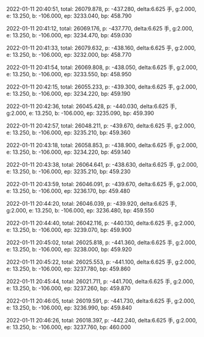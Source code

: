 2022-01-11 20:40:51, total: 26079.878, p: -437.280, delta:6.625 手, g:2.000, e: 13.250, b: -106.000, ep: 3233.040, bp: 458.790

2022-01-11 20:41:12, total: 26069.176, p: -437.770, delta:6.625 手, g:2.000, e: 13.250, b: -106.000, ep: 3234.470, bp: 459.030

2022-01-11 20:41:33, total: 26079.632, p: -438.160, delta:6.625 手, g:2.000, e: 13.250, b: -106.000, ep: 3232.000, bp: 458.770

2022-01-11 20:41:54, total: 26069.808, p: -438.050, delta:6.625 手, g:2.000, e: 13.250, b: -106.000, ep: 3233.550, bp: 458.950

2022-01-11 20:42:15, total: 26055.233, p: -439.300, delta:6.625 手, g:2.000, e: 13.250, b: -106.000, ep: 3234.220, bp: 459.190

2022-01-11 20:42:36, total: 26045.428, p: -440.030, delta:6.625 手, g:2.000, e: 13.250, b: -106.000, ep: 3235.090, bp: 459.390

2022-01-11 20:42:57, total: 26048.211, p: -439.670, delta:6.625 手, g:2.000, e: 13.250, b: -106.000, ep: 3235.210, bp: 459.360

2022-01-11 20:43:18, total: 26058.853, p: -438.900, delta:6.625 手, g:2.000, e: 13.250, b: -106.000, ep: 3234.220, bp: 459.140

2022-01-11 20:43:38, total: 26064.641, p: -438.630, delta:6.625 手, g:2.000, e: 13.250, b: -106.000, ep: 3235.210, bp: 459.230

2022-01-11 20:43:59, total: 26046.091, p: -439.670, delta:6.625 手, g:2.000, e: 13.250, b: -106.000, ep: 3236.170, bp: 459.480

2022-01-11 20:44:20, total: 26046.039, p: -439.920, delta:6.625 手, g:2.000, e: 13.250, b: -106.000, ep: 3236.480, bp: 459.550

2022-01-11 20:44:40, total: 26042.116, p: -440.130, delta:6.625 手, g:2.000, e: 13.250, b: -106.000, ep: 3239.070, bp: 459.900

2022-01-11 20:45:02, total: 26025.818, p: -441.360, delta:6.625 手, g:2.000, e: 13.250, b: -106.000, ep: 3238.000, bp: 459.920

2022-01-11 20:45:22, total: 26025.553, p: -441.100, delta:6.625 手, g:2.000, e: 13.250, b: -106.000, ep: 3237.780, bp: 459.860

2022-01-11 20:45:44, total: 26021.711, p: -441.700, delta:6.625 手, g:2.000, e: 13.250, b: -106.000, ep: 3237.260, bp: 459.870

2022-01-11 20:46:05, total: 26019.591, p: -441.730, delta:6.625 手, g:2.000, e: 13.250, b: -106.000, ep: 3236.990, bp: 459.840

2022-01-11 20:46:26, total: 26018.397, p: -442.240, delta:6.625 手, g:2.000, e: 13.250, b: -106.000, ep: 3237.760, bp: 460.000